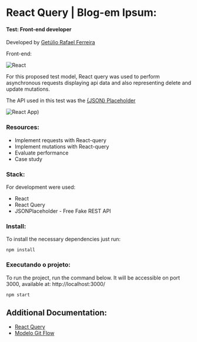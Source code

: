 # React Query | Blog-em Ipsum:

#### Test: Front-end developer

Developed by [Getúlio Rafael Ferreira](https://gferreiraa.github.io/)

Front-end:

![React](https://img.shields.io/badge/React-17.0.2-blue)

For this proposed test model, React query was used to perform asynchronous requests displaying api data and also representing delete and update mutations.

The API used in this test was the [{JSON} Placeholder](https://jsonplaceholder.typicode.com/)

![React App](https://user-images.githubusercontent.com/21059225/131282175-19e6e0a8-7dd2-4f2e-9488-202ecad7395b.gif))

### Resources:

- Implement requests with React-query
- Implement mutations with React-query
- Evaluate performance
- Case study

### Stack:

For development were used:

- React
- React Query
- JSONPlaceholder - Free Fake REST API

### Install:

To install the necessary dependencies just run:

```
npm install
```

### Executando o projeto:

To run the project, run the command below. It will be accessible on port 3000, available at: http://localhost:3000/

```
npm start
```

## Additional Documentation:

- [React Query](https://react-query.tanstack.com/)
- [Modelo Git Flow](https://www.atlassian.com/br/git/tutorials/comparing-workflows/gitflow-workflow)
